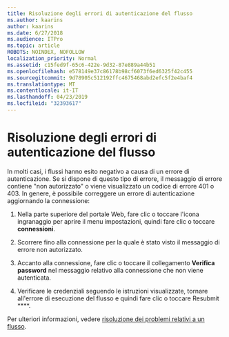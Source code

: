 ```yaml
---
title: Risoluzione degli errori di autenticazione del flusso
ms.author: kaarins
author: kaarins
ms.date: 6/27/2018
ms.audience: ITPro
ms.topic: article
ROBOTS: NOINDEX, NOFOLLOW
localization_priority: Normal
ms.assetid: c15fed9f-65c6-422e-9d32-87e889a44b51
ms.openlocfilehash: e578149e37c86178b98cf6073f6ed6325f42c455
ms.sourcegitcommit: 9d78905c512192ffc4675468abd2efc5f2e4baf4
ms.translationtype: MT
ms.contentlocale: it-IT
ms.lasthandoff: 04/23/2019
ms.locfileid: "32393617"
---
```

# <a name="troubleshoot-flow-authentication-errors"></a>Risoluzione degli errori di autenticazione del flusso

In molti casi, i flussi hanno esito negativo a causa di un errore di autenticazione. Se si dispone di questo tipo di errore, il messaggio di errore contiene "non autorizzato" o viene visualizzato un codice di errore 401 o 403. In genere, è possibile correggere un errore di autenticazione aggiornando la connessione:
  
1. Nella parte superiore del portale Web, fare clic o toccare l'icona ingranaggio per aprire il menu impostazioni, quindi fare clic o toccare **connessioni**.
    
2. Scorrere fino alla connessione per la quale è stato visto il messaggio di errore non autorizzato.
    
3. Accanto alla connessione, fare clic o toccare il collegamento **Verifica password** nel messaggio relativo alla connessione che non viene autenticata. 
    
4. Verificare le credenziali seguendo le istruzioni visualizzate, tornare all'errore di esecuzione del flusso e quindi fare clic o toccare Resubmit ****.
    
Per ulteriori informazioni, vedere [risoluzione dei problemi relativi a un flusso](https://go.microsoft.com/fwlink/?linkid=872110).
  

